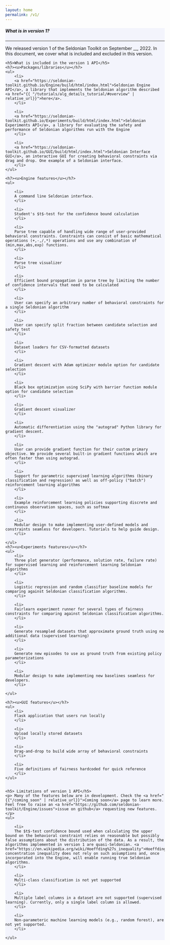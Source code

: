 ```yaml
---
layout: home
permalink: /v1/
---
```


<!-- Main Container -->
<div class="container p-3 my-5 border" style="background-color: #f3f4fc;">
    <h5 class="mb-3"><b>What is in version 1?</b></h5>
    <hr class="my-4">
    <p>We released version 1 of the Seldonian Toolkit on September __, 2022. In this document, we cover what is included and excluded in this version.
    </p>

    <h5>What is included in the version 1 API</h5>
    <h7><u>Packages/libraries</u></h7>
    <ul>
        <li>
        <a href="https://seldonian-toolkit.github.io/Engine/build/html/index.html">Seldonian Engine API</a>, a library that implements the Seldonian algorithm described <a href="{{ "/tutorials/alg_details_tutorial/#overview" | relative_url}}">here</a>.
        </li>

        <li>
        <a href="https://seldonian-toolkit.github.io/Experiments/build/html/index.html">Seldonian Experiments API</a>, a library for evaluating the safety and performance of Seldonian algorithms run with the Engine
        </li>

        <li>
        <a href="https://seldonian-toolkit.github.io/GUI/build/html/index.html">Seldonian Interface GUI</a>, an interactive GUI for creating behavioral constraints via drag and drop. One example of a Seldonian interface.
        </li>
    </ul>

    <h7><u>Engine features</u></h7>
    <ul>

        <li> 
        A command line Seldonian interface.
        </li>

        <li> 
        Student's $t$-test for the confidence bound calculation 
        </li>
        
        <li>
        Parse tree capable of handling wide range of user-provided behavioral constraints. Constraints can consist of basic mathematical operations (+,-,/,*) operations and use any combination of (min,max,abs,exp) functions.
        </li>

        <li>
        Parse tree visualizer
        </li>

        <li>
        Efficient bound propagation in parse tree by limiting the number of confidence intervals that need to be calculated
        </li>

        <li>
        User can specify an arbitrary number of behavioral constraints for a single Seldonian algorithm
        </li>

        <li>
        User can specify split fraction between candidate selection and safety test    
        </li>

        <li>
        Dataset loaders for CSV-formatted datasets
        </li>

        <li>
        Gradient descent with Adam optimizer module option for candidate selection
        </li>

        <li>
        Black box optimization using SciPy with barrier function module option for candidate selection
        </li>

        <li>
        Gradient descent visualizer
        </li>

        <li>
        Automatic differentiation using the "autograd" Python library for gradient descent. 
        </li>

        <li>
        User can provide gradient function for their custom primary objective. We provide several built-in gradient functions which are often faster than using autograd.
        </li>

        <li>
        Support for parametric supervised learning algorithms (binary classification and regression) as well as off-policy ("batch") reinforcement learning algorithms
        </li>

        <li>
        Example reinforcement learning policies supporting discrete and continuous observation spaces, such as softmax 
        </li>

        <li>
        Modular design to make implementing user-defined models and constraints seamless for developers. Tutorials to help guide design.
        </li>

    </ul>
    <h7><u>Experiments features</u></h7>
    <ul>
        <li>
        Three plot generator (performance, solution rate, failure rate) for supervised learning and reinforcement learning Seldonian algorithms
        </li>

        <li>
        Logistic regression and random classifier baseline models for comparing against Seldonian classification algorithms.
        </li>

        <li>
        Fairlearn experiment runner for several types of fairness constraints for comparing against Seldonian classification algorithms.
        </li>

        <li>
        Generate resampled datasets that approximate ground truth using no additional data (supervised learning)
        </li>

        <li>
        Generate new episodes to use as ground truth from existing policy parameterizations
        </li>

        <li>
        Modular design to make implementing new baselines seamless for developers. 
        </li>
        
    </ul>

    <h7><u>GUI features</u></h7>
    <ul>
        <li>
        Flask application that users run locally
        </li>

        <li>
        Upload locally stored datasets 
        </li>

        <li>
        Drag-and-drop to build wide array of behavioral constraints
        </li>

        <li>
        Five definitions of fairness hardcoded for quick reference
        </li>
    </ul>


    <h5> Limitations of version 1 API</h5>
    <p> Many of the features below are in development. Check the <a href="{{"/coming_soon" | relative_url}}">Coming soon</a> page to learn more. Feel free to raise an <a href="https://github.com/seldonian-toolkit/Engine/issues">issue on github</a> requesting new features.</p>
    <ul>
        
        <li>
        The $t$-test confidence bound used when calculating the upper bound on the behavioral constraint relies on reasonable but possibly false assumptions about the distribution of the data. As a result, the algorithms implemented in version 1 are quasi-Seldonian. <a href="https://en.wikipedia.org/wiki/Hoeffding%27s_inequality">Hoeffding's</a> concentration inequality does not rely on such assumptions and, once incorporated into the Engine, will enable running true Seldonian algorithms.
        </li>

        <li>
        Multi-class classification is not yet supported
        </li>

        <li>
        Multiple label columns in a dataset are not supported (supervised learning). Currently, only a single label column is allowed. 
        </li>

        <li>
        Non-parameteric machine learning models (e.g., random forest), are not yet supported.
        </li>

    </ul>

</div>